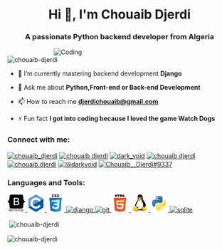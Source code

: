 <h1 align="center">Hi 👋, I'm Chouaib Djerdi</h1>
<h3 align="center">A passionate Python backend developer from Algeria</h3>

<img align="right" alt="Coding" width="400" src="https://media.tenor.com/cYV2BPDio1EAAAAd/cyberpunk-cyberpunk-anime.gif">

<p align="left"> <img src="[https://komarev.com/ghpvc/?username=chouaib-djerdi&label=Profile%20views&color=0e75b6&style=flat](https://sasj.tumblr.com/post/166957912395/geometric-animations-171030)" alt="chouaib-djerdi" /> </p>

- 🌱 I’m currently mastering backend development **Django**

- 💬 Ask me about **Python,Front-end or Back-end Development**

- 📫 How to reach me **djerdichouaib@gmail.com**

- ⚡ Fun fact **I got into coding because I loved the game Watch Dogs**

<h3 align="left">Connect with me:</h3>
<p align="left">
<a href="https://twitter.com/chouaib_djerdi" target="blank"><img align="center" src="https://raw.githubusercontent.com/rahuldkjain/github-profile-readme-generator/master/src/images/icons/Social/twitter.svg" alt="chouaib_djerdi" height="30" width="40" /></a>
<a href="https://linkedin.com/in/chouaib djerdi" target="blank"><img align="center" src="https://raw.githubusercontent.com/rahuldkjain/github-profile-readme-generator/master/src/images/icons/Social/linked-in-alt.svg" alt="chouaib djerdi" height="30" width="40" /></a>
<a href="https://stackoverflow.com/users/dark_void" target="blank"><img align="center" src="https://raw.githubusercontent.com/rahuldkjain/github-profile-readme-generator/master/src/images/icons/Social/stack-overflow.svg" alt="dark_void" height="30" width="40" /></a>
<a href="https://fb.com/chouaib djerdi" target="blank"><img align="center" src="https://raw.githubusercontent.com/rahuldkjain/github-profile-readme-generator/master/src/images/icons/Social/facebook.svg" alt="chouaib djerdi" height="30" width="40" /></a>
<a href="https://instagram.com/chouaib.djerdi" target="blank"><img align="center" src="https://raw.githubusercontent.com/rahuldkjain/github-profile-readme-generator/master/src/images/icons/Social/instagram.svg" alt="chouaib.djerdi" height="30" width="40" /></a>
<a href="https://medium.com/@darkvoid" target="blank"><img align="center" src="https://raw.githubusercontent.com/rahuldkjain/github-profile-readme-generator/master/src/images/icons/Social/medium.svg" alt="@darkvoid" height="30" width="40" /></a>
<a href="https://discord.gg/Chouaib__Djerdi#9337" target="blank"><img align="center" src="https://raw.githubusercontent.com/rahuldkjain/github-profile-readme-generator/master/src/images/icons/Social/discord.svg" alt="Chouaib__Djerdi#9337" height="30" width="40" /></a>
</p>

<h3 align="left">Languages and Tools:</h3>
<p align="left"> <a href="https://getbootstrap.com" target="_blank" rel="noreferrer"> <img src="https://raw.githubusercontent.com/devicons/devicon/master/icons/bootstrap/bootstrap-plain-wordmark.svg" alt="bootstrap" width="40" height="40"/> </a> <a href="https://www.cprogramming.com/" target="_blank" rel="noreferrer"> <img src="https://raw.githubusercontent.com/devicons/devicon/master/icons/c/c-original.svg" alt="c" width="40" height="40"/> </a> <a href="https://www.w3schools.com/css/" target="_blank" rel="noreferrer"> <img src="https://raw.githubusercontent.com/devicons/devicon/master/icons/css3/css3-original-wordmark.svg" alt="css3" width="40" height="40"/> </a> <a href="https://www.djangoproject.com/" target="_blank" rel="noreferrer"> <img src="https://cdn.worldvectorlogo.com/logos/django.svg" alt="django" width="40" height="40"/> </a> <a href="https://git-scm.com/" target="_blank" rel="noreferrer"> <img src="https://www.vectorlogo.zone/logos/git-scm/git-scm-icon.svg" alt="git" width="40" height="40"/> </a> <a href="https://www.w3.org/html/" target="_blank" rel="noreferrer"> <img src="https://raw.githubusercontent.com/devicons/devicon/master/icons/html5/html5-original-wordmark.svg" alt="html5" width="40" height="40"/> </a> <a href="https://www.linux.org/" target="_blank" rel="noreferrer"> <img src="https://raw.githubusercontent.com/devicons/devicon/master/icons/linux/linux-original.svg" alt="linux" width="40" height="40"/> </a> <a href="https://www.python.org" target="_blank" rel="noreferrer"> <img src="https://raw.githubusercontent.com/devicons/devicon/master/icons/python/python-original.svg" alt="python" width="40" height="40"/> </a> <a href="https://www.sqlite.org/" target="_blank" rel="noreferrer"> <img src="https://www.vectorlogo.zone/logos/sqlite/sqlite-icon.svg" alt="sqlite" width="40" height="40"/> </a> </p>

<p>&nbsp;<img align="center" src="https://github-readme-stats.vercel.app/api?username=chouaib-djerdi&show_icons=true&locale=en" alt="chouaib-djerdi" /></p>

<p><img align="center" src="https://github-readme-streak-stats.herokuapp.com/?user=chouaib-djerdi&" alt="chouaib-djerdi" /></p>
